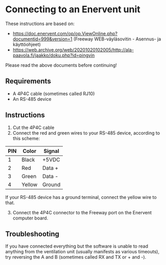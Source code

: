 # Connecting to an Enervent unit

These instructions are based on:

* https://doc.enervent.com/op/op.ViewOnline.php?documentid=999&version=1 (Freeway WEB-väyläsovitin - Asennus- ja käyttöohjeet)
* https://web.archive.org/web/20201020102005/http://ala-paavola.fi/jaakko/doku.php?id=pingvin

Please read the above documents before continuing!

## Requirements

* A 4P4C cable (sometimes called RJ10)
* An RS-485 device

## Instructions

1. Cut the 4P4C cable
2. Connect the red and green wires to your RS-485 device, according to this scheme:
 
| PIN | Color | Signal  |
|-----|-------|---------|
| 1   | Black | +5VDC   |
| 2   | Red   | Data +  |
| 3   | Green | Data -  |
| 4   | Yellow | Ground |

If your RS-485 device has a ground terminal, connect the yellow wire to that.

3. Connect the 4P4C connector to the Freeway port on the Enervent computer board.

## Troubleshooting

If you have connected everything but the software is unable to read anything from the ventilation unit (usually 
manifests as various timeouts), try reversing the A and B (sometimes called RX and TX or + and -).
